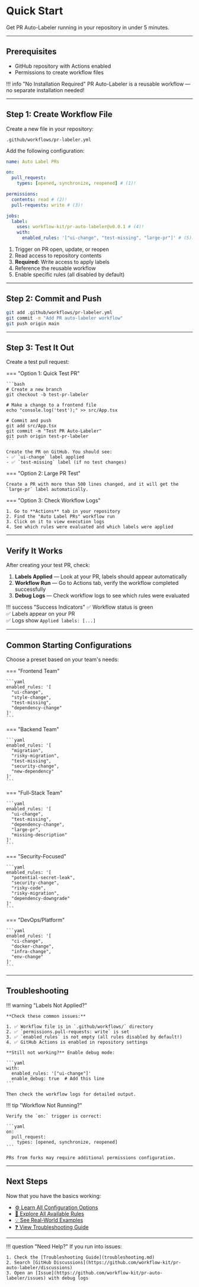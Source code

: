 # Quick Start

Get PR Auto-Labeler running in your repository in under 5 minutes.

---

## Prerequisites

- GitHub repository with Actions enabled
- Permissions to create workflow files

!!! info "No Installation Required"
    PR Auto-Labeler is a reusable workflow — no separate installation needed!

---

## Step 1: Create Workflow File

Create a new file in your repository:

```
.github/workflows/pr-labeler.yml
```

Add the following configuration:

```yaml title=".github/workflows/pr-labeler.yml" linenums="1"
name: Auto Label PRs

on:
  pull_request:
    types: [opened, synchronize, reopened] # (1)!

permissions:
  contents: read # (2)!
  pull-requests: write # (3)!

jobs:
  label:
    uses: workflow-kit/pr-auto-labeler@v0.0.1 # (4)!
    with:
      enabled_rules: '["ui-change", "test-missing", "large-pr"]' # (5)!
```

1.  Trigger on PR open, update, or reopen
2.  Read access to repository contents
3.  **Required:** Write access to apply labels
4.  Reference the reusable workflow
5.  Enable specific rules (all disabled by default)

---

## Step 2: Commit and Push

```bash
git add .github/workflows/pr-labeler.yml
git commit -m "Add PR auto-labeler workflow"
git push origin main
```

---

## Step 3: Test It Out

Create a test pull request:

=== "Option 1: Quick Test PR"

    ```bash
    # Create a new branch
    git checkout -b test-pr-labeler
    
    # Make a change to a frontend file
    echo "console.log('test');" >> src/App.tsx
    
    # Commit and push
    git add src/App.tsx
    git commit -m "Test PR Auto-Labeler"
    git push origin test-pr-labeler
    ```

    Create the PR on GitHub. You should see:
    - ✅ `ui-change` label applied
    - ✅ `test-missing` label (if no test changes)

=== "Option 2: Large PR Test"

    Create a PR with more than 500 lines changed, and it will get the `large-pr` label automatically.

=== "Option 3: Check Workflow Logs"

    1. Go to **Actions** tab in your repository
    2. Find the "Auto Label PRs" workflow run
    3. Click on it to view execution logs
    4. See which rules were evaluated and which labels were applied

---

## Verify It Works

After creating your test PR, check:

1. **Labels Applied** — Look at your PR, labels should appear automatically
2. **Workflow Run** — Go to Actions tab, verify the workflow completed successfully
3. **Debug Logs** — Check workflow logs to see which rules were evaluated

!!! success "Success Indicators"
    ✅ Workflow status is green  
    ✅ Labels appear on your PR  
    ✅ Logs show `Applied labels: [...]`

---

## Common Starting Configurations

Choose a preset based on your team's needs:

=== "Frontend Team"

    ```yaml
    enabled_rules: '[
      "ui-change",
      "style-change",
      "test-missing",
      "dependency-change"
    ]'
    ```

=== "Backend Team"

    ```yaml
    enabled_rules: '[
      "migration",
      "risky-migration",
      "test-missing",
      "security-change",
      "new-dependency"
    ]'
    ```

=== "Full-Stack Team"

    ```yaml
    enabled_rules: '[
      "ui-change",
      "test-missing",
      "dependency-change",
      "large-pr",
      "missing-description"
    ]'
    ```

=== "Security-Focused"

    ```yaml
    enabled_rules: '[
      "potential-secret-leak",
      "security-change",
      "risky-code",
      "risky-migration",
      "dependency-downgrade"
    ]'
    ```

=== "DevOps/Platform"

    ```yaml
    enabled_rules: '[
      "ci-change",
      "docker-change",
      "infra-change",
      "env-change"
    ]'
    ```

---

## Troubleshooting

!!! warning "Labels Not Applied?"

    **Check these common issues:**

    1. ✅ Workflow file is in `.github/workflows/` directory
    2. ✅ `permissions.pull-requests: write` is set
    3. ✅ `enabled_rules` is not empty (all rules disabled by default!)
    4. ✅ GitHub Actions is enabled in repository settings

    **Still not working?** Enable debug mode:

    ```yaml
    with:
      enabled_rules: '["ui-change"]'
      enable_debug: true  # Add this line
    ```

    Then check the workflow logs for detailed output.

!!! tip "Workflow Not Running?"

    Verify the `on:` trigger is correct:

    ```yaml
    on:
      pull_request:
        types: [opened, synchronize, reopened]
    ```

    PRs from forks may require additional permissions configuration.

---

## Next Steps

Now that you have the basics working:

- [⚙️ Learn All Configuration Options](configuration.md)
- [📖 Explore All Available Rules](rules/index.md)
- [💡 See Real-World Examples](examples.md)
- [❓ View Troubleshooting Guide](troubleshooting.md)

---

!!! question "Need Help?"
    If you run into issues:
    
    1. Check the [Troubleshooting Guide](troubleshooting.md)
    2. Search [GitHub Discussions](https://github.com/workflow-kit/pr-auto-labeler/discussions)
    3. Open an [Issue](https://github.com/workflow-kit/pr-auto-labeler/issues) with debug logs

